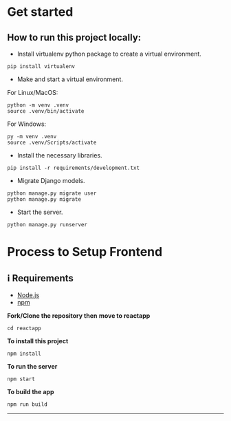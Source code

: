 # Get started

## How to run this project locally:

- Install virtualenv python package to create a virtual environment.

```
pip install virtualenv
```

- Make and start a virtual environment.

For Linux/MacOS:
```
python -m venv .venv
source .venv/bin/activate
```

For Windows:
```
py -m venv .venv
source .venv/Scripts/activate

```

- Install the necessary libraries.

```
pip install -r requirements/development.txt
```

- Migrate Django models.

```
python manage.py migrate user
python manage.py migrate
```

- Start the server.

```
python manage.py runserver
```



# Process to Setup Frontend
## :information_source: Requirements

- [Node.js](https://nodejs.org/en/)
- [npm](https://www.npmjs.com/)
  
**Fork/Clone the repository then**
**move to reactapp**

```
cd reactapp
```

**To install this project**

```
npm install
```

**To run the server**

```
npm start
```

**To build the app**

```
npm run build
```

---
